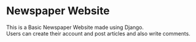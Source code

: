 # Newspaper Website

This is a Basic Newspaper Website made using Django. <br />
Users can create their account and post articles and also write comments.

